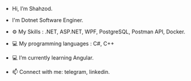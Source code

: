- Hi, I’m Shahzod.
- I'm Dotnet Software Enginer.

- ⚙️ My Skills : .NET, ASP.NET, WPF, PostgreSQL, Postman API, Docker.
- 💻 My programming languages : C#, C++
- 💻 I’m currently learning Angular.
- 📫 Connect with me: telegram, linkedin.
